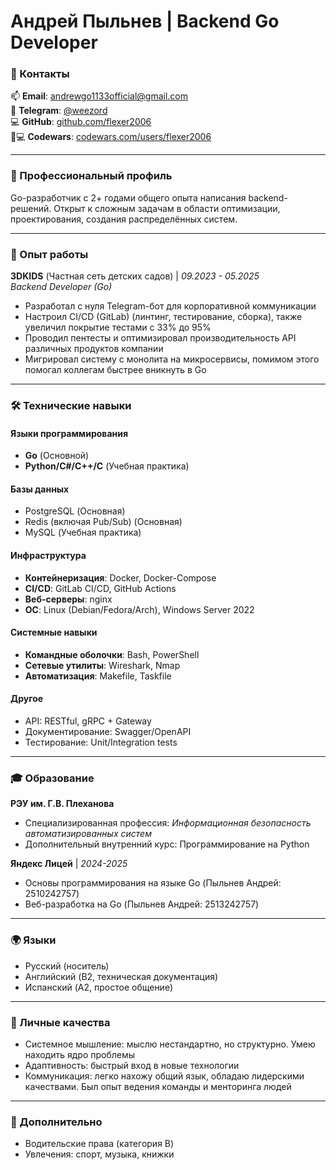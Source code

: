 # Андрей Пыльнев | Backend Go Developer

### 📍 Контакты
📫 **Email**: [andrewgo1133official@gmail.com](mailto:andrewgo1133official@gmail.com)  
📱 **Telegram**: [@weezord](https://t.me/weezord)  
💻 **GitHub**: [github.com/flexer2006](https://github.com/flexer2006)  
🧑💻 **Codewars**: [codewars.com/users/flexer2006](https://codewars.com/users/flexer2006)  

---

### 🎯 Профессиональный профиль
Go-разработчик с 2+ годами общего опыта написания backend-решений.
Открыт к сложным задачам в области оптимизации, проектирования, создания распределённых систем.

---

### 💼 Опыт работы

**3DKIDS** (Частная сеть детских садов) | *09.2023 - 05.2025*  
*Backend Developer (Go)*  
- Разработал с нуля Telegram-бот для корпоративной коммуникации
- Настроил CI/CD (GitLab) (линтинг, тестирование, сборка), также увеличил покрытие тестами с 33% до 95%
- Проводил пентесты и оптимизировал производительность API различных продуктов компании
- Мигрировал систему с монолита на микросервисы, помимом этого помогал коллегам быстрее вникнуть в Go

---

### 🛠 Технические навыки

#### Языки программирования
- **Go** (Основной)
- **Python/C#/C++/C** (Учебная практика)

#### Базы данных
- PostgreSQL (Основная)
- Redis (включая Pub/Sub) (Основная)
- MySQL (Учебная практика)

#### Инфраструктура
- **Контейнеризация**: Docker, Docker-Compose
- **CI/CD**: GitLab CI/CD, GitHub Actions
- **Веб-серверы**: nginx
- **ОС**: Linux (Debian/Fedora/Arch), Windows Server 2022

#### Системные навыки
- **Командные оболочки**: Bash, PowerShell
- **Сетевые утилиты**: Wireshark, Nmap
- **Автоматизация**: Makefile, Taskfile

#### Другое
- API: RESTful, gRPC + Gateway
- Документирование: Swagger/OpenAPI
- Тестирование: Unit/Integration tests

---

### 🎓 Образование

**РЭУ им. Г.В. Плеханова**  
- Специализированная профессия: *Информационная безопасность автоматизированных систем*
- Дополнительный внутренний курс: Программирование на Python

**Яндекс Лицей** | *2024-2025*  
- Основы программирования на языке Go (Пыльнев Андрей: 2510242757)
- Веб-разработка на Go (Пыльнев Андрей: 2513242757)

---

### 🌍 Языки
- Русский (носитель)
- Английский (B2, техническая документация)
- Испанский (A2, простое общение)

---

### 🧠 Личные качества
- Системное мышление: мыслю нестандартно, но структурно. Умею находить ядро проблемы
- Адаптивность: быстрый вход в новые технологии
- Коммуникация: легко нахожу общий язык, обладаю лидерскими качествами. Был опыт ведения команды и менторинга людей

---

### 🎨 Дополнительно
- Водительские права (категория B)
- Увлечения: спорт, музыка, книжки
